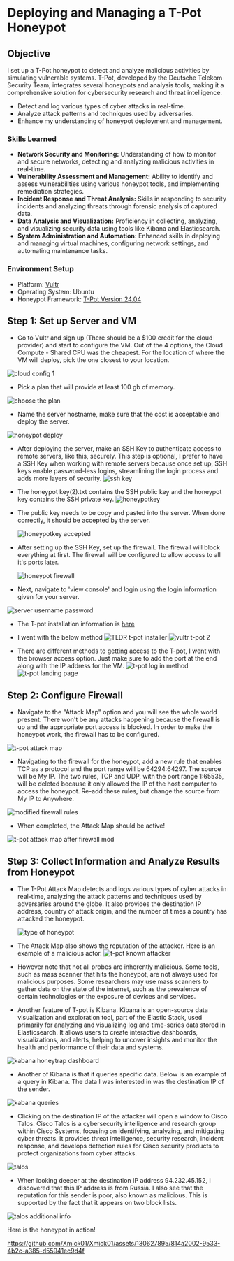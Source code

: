 # Deploying and Managing a T-Pot Honeypot

## Objective

I set up a T-Pot honeypot to detect and analyze malicious activities by simulating vulnerable systems. T-Pot, developed by the Deutsche Telekom Security Team, integrates several honeypots and analysis tools, making it a comprehensive solution for cybersecurity research and threat intelligence. 

* Detect and log various types of cyber attacks in real-time.
* Analyze attack patterns and techniques used by adversaries.
* Enhance my understanding of honeypot deployment and management.

### Skills Learned

* **Network Security and Monitoring:** Understanding of how to monitor and secure networks, detecting and analyzing malicious activities in real-time.
* **Vulnerability Assessment and Management:** Ability to identify and assess vulnerabilities using various honeypot tools, and implementing remediation strategies.
* **Incident Response and Threat Analysis:** Skills in responding to security incidents and analyzing threats through forensic analysis of captured data.
* **Data Analysis and Visualization:** Proficiency in collecting, analyzing, and visualizing security data using tools like Kibana and Elasticsearch.
* **System Administration and Automation:** Enhanced skills in deploying and managing virtual machines, configuring network settings, and automating maintenance tasks.

### Environment Setup

- Platform: [Vultr](https://www.vultr.com)
- Operating System: Ubuntu
- Honeypot Framework: [T-Pot Version 24.04](https://github.security.telekom.com/2024/04/honeypot-tpot-24.04-released.html#user-types)

## Step 1: Set up Server and VM

* Go to Vultr and sign up (There should be a $100 credit for the cloud provider) and start to configure the VM. Out of the 4 options, the Cloud Compute - Shared CPU was the cheapest. For the location of where the VM will deploy, pick the one closest to your location. 

![cloud config 1](https://github.com/Xmick01/Deploying-and-Managing-a-T-Pot-Honeypot/assets/130627895/aa634a41-07bb-4a06-9eb2-091ce4c5c397)

* Pick a plan that will provide at least 100 gb of memory.

 ![choose the plan](https://github.com/Xmick01/Deploying-and-Managing-a-T-Pot-Honeypot/assets/130627895/c101bcac-e6ba-4f71-a54c-208468e72276)

* Name the server hostname, make sure that the cost is acceptable and deploy the server.

![honeypot deploy](https://github.com/Xmick01/Deploying-and-Managing-a-T-Pot-Honeypot/assets/130627895/2ca1bc9a-6581-4ab4-9b0f-3132abe134de)

* After deploying the server, make an SSH Key to authenticate access to remote servers, like this, securely. This step is optional, I prefer to have a SSH Key when working with remote servers because once set up, SSH keys enable password-less logins, streamlining the login process and adds more layers of security.
![ssh key](https://github.com/Xmick01/Deploying-and-Managing-a-T-Pot-Honeypot/assets/130627895/4ce057b4-136b-4120-986d-96640f5ac302)
* The honeypot key(2).txt contains the SSH public key and the honeypot key contains the SSH private key.
![honeypotkey](https://github.com/Xmick01/Deploying-and-Managing-a-T-Pot-Honeypot/assets/130627895/8d6429ae-a8a3-4dc8-849a-5c3ca0e4c77c)

* The public key needs to be copy and pasted into the server. When done correctly, it should be accepted by the server.

  ![honeypotkey accepted](https://github.com/Xmick01/Deploying-and-Managing-a-T-Pot-Honeypot/assets/130627895/da7eb41d-9062-4a03-993d-e0dd495d8621)

* After setting up the SSH Key, set up the firewall. The firewall will block everything at first. The firewall will be configured to allow access to all it's ports later.

  ![honeypot firewall](https://github.com/Xmick01/Deploying-and-Managing-a-T-Pot-Honeypot/assets/130627895/dd7e4406-ef30-4a59-af0a-895b330a3090)

* Next, navigate to 'view console' and login using the login information given for your server.

![server username password](https://github.com/Xmick01/Deploying-and-Managing-a-T-Pot-Honeypot/assets/130627895/5b5ca5e8-641c-4f47-9424-9dcef8d5fdce)

* The T-pot installation information is [here](https://github.security.telekom.com/2024/04/honeypot-tpot-24.04-released.html#tldr)

* I went with the below method
  ![TLDR t-pot installer ](https://github.com/Xmick01/Deploying-and-Managing-a-T-Pot-Honeypot/assets/130627895/a6039676-b94b-463c-9b29-d253f6908c9c)
![vultr t-pot 2](https://github.com/Xmick01/Xmick01/assets/130627895/85e16b6c-abab-4d11-a32c-ea3e6a2e3f48)

* There are different methods to getting access to the T-pot, I went with the browser access option. Just make sure to add the port at the end along with the IP address for the VM.
  ![t-pot log in method](https://github.com/Xmick01/Xmick01/assets/130627895/e1276067-2e07-411b-ab4d-3ee930c6f9ce)
  ![t-pot landing page](https://github.com/Xmick01/Xmick01/assets/130627895/996d3e44-4bb6-4199-b06a-03d839bccef6)
  
## Step 2: Configure Firewall

* Navigate to the "Attack Map" option and you will see the whole world present. There won't be any attacks happening because the firewall is up and the appropriate port access is blocked. In order to make the honeypot work, the firewall has to be configured.

![t-pot attack map](https://github.com/Xmick01/Xmick01/assets/130627895/da69cc99-6117-4ebb-adda-e0e731e50cc0)

* Navigating to the firewall for the honeypot, add a new rule that enables TCP as a protocol and the port range will be 64294:64297. The source will be My IP. The two rules, TCP and UDP, with the port range 1:65535, will be deleted because it only allowed the IP of the host computer to access the honeypot. Re-add these rules, but change the source from My IP to Anywhere.

![modified firewall rules](https://github.com/Xmick01/Xmick01/assets/130627895/54162e54-a70a-4185-b3d4-edf21cd086bf)

* When completed, the Attack Map should be active!

![t-pot attack map after firewall mod](https://github.com/Xmick01/Xmick01/assets/130627895/cee6b2c8-bbbf-40b1-b760-6ac914006af3)

## Step 3: Collect Information and Analyze Results from Honeypot

* The T-Pot Attack Map detects and logs various types of cyber attacks in real-time, analyzing the attack patterns and techniques used by adversaries around the globe. It also provides the destination IP address, country of attack origin, and the number of times a country has attacked the honeypot.

  ![type of honeypot](https://github.com/Xmick01/Xmick01/assets/130627895/797dd3f7-160c-43fe-88a6-f354b990c24a)
  
* The Attack Map also shows the reputation of the attacker. Here is an example of a malicious actor. 
![t-pot known attacker](https://github.com/Xmick01/Xmick01/assets/130627895/92d1f1d8-3ead-435f-85f9-49f90b4e1e3b)

* However note that not all probes are inherently malicious. Some tools, such as mass scanner that hits the honeypot, are not always used for malicious purposes. Some researchers may use mass scanners to gather data on the state of the internet, such as the prevalence of certain technologies or the exposure of devices and services.

* Another feature of T-pot is Kibana. Kibana is an open-source data visualization and exploration tool, part of the Elastic Stack, used primarily for analyzing and visualizing log and time-series data stored in Elasticsearch. It allows users to create interactive dashboards, visualizations, and alerts, helping to uncover insights and monitor the health and performance of their data and systems.

![kabana honeytrap dashboard](https://github.com/Xmick01/Xmick01/assets/130627895/0392ee53-f602-430c-985f-32f572c13ca6)

* Another of Kibana is that it queries specific data. Below is an example of a query in Kibana. The data I was interested in was the destination IP of the sender.

![kabana queries](https://github.com/Xmick01/Xmick01/assets/130627895/7cf3960f-f347-4772-a13d-4ace0edbc070)

* Clicking on the destination IP of the attacker will open a window to Cisco Talos. Cisco Talos is a cybersecurity intelligence and research group within Cisco Systems, focusing on identifying, analyzing, and mitigating cyber threats. It provides threat intelligence, security research, incident response, and develops detection rules for Cisco security products to protect organizations from cyber attacks.

![talos](https://github.com/Xmick01/Xmick01/assets/130627895/b534fccc-20f3-4069-bc50-feaeef2366c7)

* When looking deeper at the destination IP address 94.232.45.152, I discovered that this IP address is from Russia. I also see that the reputation for this sender is poor, also known as malicious. This is supported by the fact that it appears on two block lists.

![talos additional info](https://github.com/Xmick01/Xmick01/assets/130627895/182bb905-bd60-40b9-91e4-a50afd4aee9c)

Here is the honeypot in action!

https://github.com/Xmick01/Xmick01/assets/130627895/814a2002-9533-4b2c-a385-d55941ec9d4f

